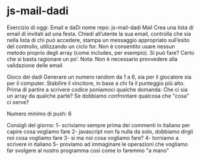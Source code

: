 # js-mail-dadi

Esercizio di oggi: Email e daDi
nome repo: js-mail-dadi
Mail
Crea una lista di email di invitati ad una festa. Chiedi all’utente la sua email, controlla che sia nella lista di chi può accedere, stampa un messaggio appropriato sull’esito del controllo, utilizzando un ciclo for. Non è consentito usare nessun metodo proprio degli array (come includes, per esempio). Si può fare? Certo che si basta ragionare un po’. Nota: Non è necessario provvedere alla validazione delle email

Gioco dei dadi
Generare un numero random da 1 a 6, sia per il giocatore sia per il computer. Stabilire il vincitore, in base a chi fa il punteggio più alto.
Prima di partire a scrivere codice poniamoci qualche domanda: Che ci sia un array da qualche parte? Se dobbiamo confrontare qualcosa che "cosa" ci serve?

Numero minimo di push: 6

Consigli del giorno:
1- scriviamo sempre prima dei commenti in italiano per capire cosa vogliamo fare
2- javascript non fa nulla da solo, dobbiamo dirgli noi cosa vogliamo fare
3- si ma noi cosa vogliamo fare?
4- torniamo a scrivere in italiano
5- proviamo ad immaginare le operazioni che vogliamo far svolgere al nostro programma così come lo faremmo "a mano"
